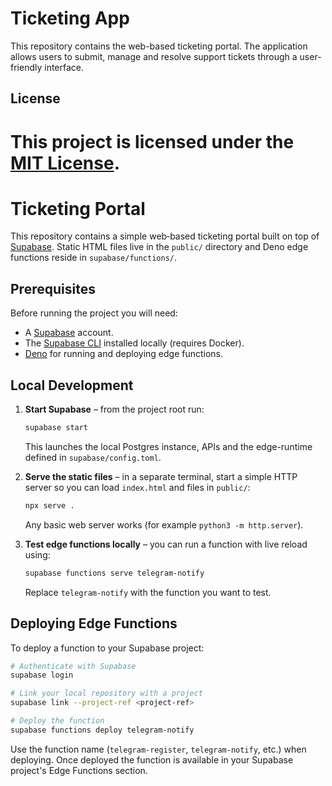 
# Ticketing App

This repository contains the web-based ticketing portal. The application allows users to submit, manage and resolve support tickets through a user-friendly interface.

## License

This project is licensed under the [MIT License](LICENSE).
=======
# Ticketing Portal

This repository contains a simple web‑based ticketing portal built on top of [Supabase](https://supabase.com/). Static HTML files live in the `public/` directory and Deno edge functions reside in `supabase/functions/`.

## Prerequisites

Before running the project you will need:

- A [Supabase](https://supabase.com/) account.
- The [Supabase CLI](https://supabase.com/docs/guides/cli) installed locally (requires Docker).
- [Deno](https://deno.com/runtime) for running and deploying edge functions.

## Local Development

1. **Start Supabase** – from the project root run:

   ```bash
   supabase start
   ```

   This launches the local Postgres instance, APIs and the edge-runtime defined in `supabase/config.toml`.

2. **Serve the static files** – in a separate terminal, start a simple HTTP server so you can load `index.html` and files in `public/`:

   ```bash
   npx serve .
   ```

   Any basic web server works (for example `python3 -m http.server`).

3. **Test edge functions locally** – you can run a function with live reload using:

   ```bash
   supabase functions serve telegram-notify
   ```

   Replace `telegram-notify` with the function you want to test.

## Deploying Edge Functions

To deploy a function to your Supabase project:

```bash
# Authenticate with Supabase
supabase login

# Link your local repository with a project
supabase link --project-ref <project-ref>

# Deploy the function
supabase functions deploy telegram-notify
```

Use the function name (`telegram-register`, `telegram-notify`, etc.) when deploying. Once deployed the function is available in your Supabase project's Edge Functions section.

